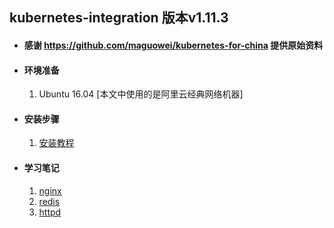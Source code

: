 ## kubernetes-integration 版本v1.11.3

+ #### 感谢 https://github.com/maguowei/kubernetes-for-china 提供原始资料

+ #### 环境准备
   
   1. Ubuntu 16.04 [本文中使用的是阿里云经典网络机器]
   
+ #### 安装步骤
   1. [安装教程](https://github.com/ylzyqt/kubernetes-integration/blob/master/install/install.md)
     
+ #### 学习笔记
   1. [nginx](https://github.com/ylzyqt/kubernetes-integration/blob/master/train/nginx/nginx.md)   
   2. [redis](https://github.com/ylzyqt/kubernetes-integration/blob/master/train/redis/redis.md)   
   3. [httpd](https://github.com/ylzyqt/kubernetes-integration/blob/master/train/httpd/httpd.md)